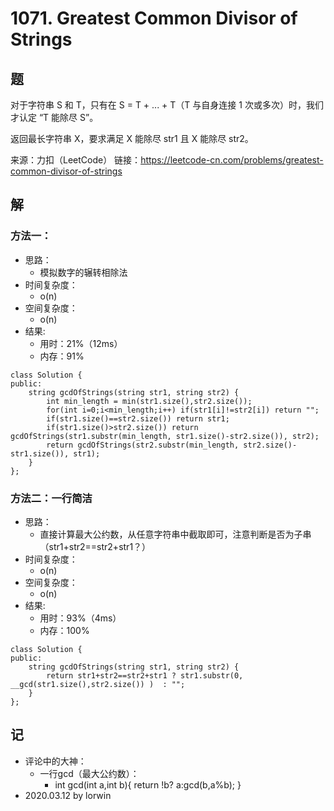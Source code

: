 # 1071. Greatest Common Divisor of Strings

## 题

对于字符串 S 和 T，只有在 S = T + ... + T（T 与自身连接 1 次或多次）时，我们才认定 “T 能除尽 S”。

返回最长字符串 X，要求满足 X 能除尽 str1 且 X 能除尽 str2。

来源：力扣（LeetCode）
链接：https://leetcode-cn.com/problems/greatest-common-divisor-of-strings

## 解

### 方法一：
- 思路：
  - 模拟数字的辗转相除法
- 时间复杂度：
  - o(n)
- 空间复杂度：
  - o(n)
- 结果:
  - 用时：21%（12ms）
  - 内存：91%
```
class Solution {
public:
    string gcdOfStrings(string str1, string str2) {
        int min_length = min(str1.size(),str2.size());
        for(int i=0;i<min_length;i++) if(str1[i]!=str2[i]) return "";
        if(str1.size()==str2.size()) return str1;
        if(str1.size()>str2.size()) return gcdOfStrings(str1.substr(min_length, str1.size()-str2.size()), str2);
        return gcdOfStrings(str2.substr(min_length, str2.size()-str1.size()), str1);
    }
};
```

### 方法二：一行简洁
- 思路：
  - 直接计算最大公约数，从任意字符串中截取即可，注意判断是否为子串（str1+str2==str2+str1？）
- 时间复杂度：
  - o(n)
- 空间复杂度：
  - o(n)
- 结果:
  - 用时：93%（4ms）
  - 内存：100%
```
class Solution {
public:
    string gcdOfStrings(string str1, string str2) {
        return str1+str2==str2+str1 ? str1.substr(0, __gcd(str1.size(),str2.size()) )  : "";
    }
};
```

## 记

- 评论中的大神：
  - 一行gcd（最大公约数）：
    - int gcd(int a,int b){ return !b? a:gcd(b,a%b); }
- 2020.03.12 by lorwin
